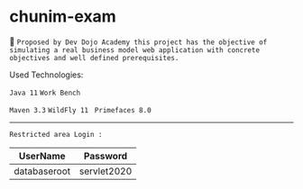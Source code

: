 # chunim-exam

:blue_book: `Proposed by Dev Dojo Academy this project has the objective of simulating a real business model web application with concrete objectives and well defined prerequisites.
 `
 
Used Technologies:

`Java 11`
`Work Bench`

`Maven 3.3`
`WildFly 11 `
`Primefaces 8.0`

*******

`Restricted area Login : ` 

 | UserName      |  Password     |
 | ------------- |:-------------:| 
 | databaseroot  | servlet2020   |
 
 
         
          

